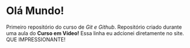 # Olá Mundo!
 Primeiro repositório do curso de *Git e Github*.
 Repositório criado durante uma aula do **Curso em Vídeo!**
 Essa linha eu adcionei diretamente no site. QUE IMPRESSIONANTE!
